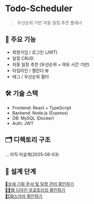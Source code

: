 # Todo-Scheduler
> 우선순위 기반 자동 일정 추천 플래너    
## 📌 주요 기능
- 회원가입 / 로그인 (JWT)
- 일정 CRUD
- 자동 일정 추천 (우선순위 + 여유 시간 기반)
- 타임라인 / 캘린더 뷰
- 태그 / 우선순위 필터

## 🛠 기술 스택
- Frontend: React + TypeScript
- Backend: Node.js (Express)
- DB: MySQL (Docker)
- Auth: JWT
## 🗂️ 디렉토리 구조
... 아직 미설계(2025-06-03)

## 📔 설계 단계
[📄상세 기획 문서 및 일정 관리 확인하기](https://www.notion.so/Todo-Scheduler-2074248c7c6980aabbe5f71cb513dc25?source=copy_link)   
[🧑‍🎨웹 디자인 프로토타입 확인하기](https://www.figma.com/design/mUYMp2rpoE2f7U1pOvCPOp/TodoList?node-id=0-1&p=f&t=zljYrPec9T9UlXK6-0)   
[📁DB스키마 확인하기](https://dbdiagram.io/d/todo-scheduler-68467215058073439757b033)